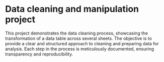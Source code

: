 # Data cleaning and manipulation project

This project demonstrates the data cleaning process, showcasing the transformation of a data table across several sheets. The objective is to provide a clear and structured approach to cleaning and preparing data for analysis. Each step in the process is meticulously documented, ensuring transparency and reproducibility.
